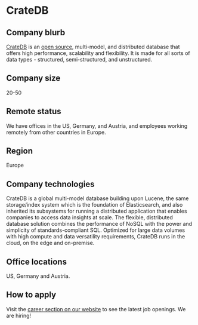 # CrateDB

## Company blurb

[CrateDB](https://cratedb.com) is an [open source](https://github.com/crate/crate), multi-model, and distributed database that offers high performance, scalability and flexibility. It is made for all sorts of data types - structured, semi-structured, and unstructured. 

## Company size

20-50

## Remote status

We have offices in the US, Germany, and Austria, and employees working remotely from other countries in Europe. 

## Region

Europe

## Company technologies

CrateDB is a global multi-model database building upon Lucene, the same storage/index system which is the foundation of Elasticsearch, and also inherited its subsystems for running a distributed application that enables companies to access data insights at scale. The flexible, distributed database solution combines the performance of NoSQL with the power and simplicity of standards-compliant SQL. Optimized for large data volumes with high compute and data versatility requirements, CrateDB runs in the cloud, on the edge and on-premise. 

## Office locations

US, Germany and Austria.

## How to apply

Visit the [career section on our website](https://cratedb.com/company/career) to see the latest job openings. We are hiring!
